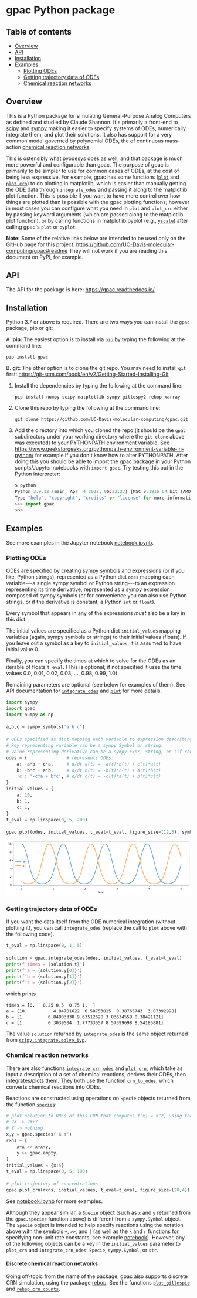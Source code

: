 # gpac Python package



## Table of contents

* [Overview](#overview)
* [API](#api)
* [Installation](#installation)
* [Examples](#examples)
  - [Plotting ODEs](#plotting-odes)
  - [Getting trajectory data of ODEs](#getting-trajectory-data-of-odes)
  - [Chemical reaction networks](#chemical-reaction-networks)


## Overview
This is a Python package for simulating General-Purpose Analog Computers as defined and studied by Claude Shannon. It's primarily a front-end to [scipy](https://scipy.org/) and [sympy](https://www.sympy.org/) making it easier to specify systems of ODEs, numerically integrate them, and plot their solutions. It also has support for a very common model governed by polynomial ODEs, the of continuous mass-action [chemical reaction networks](https://en.wikipedia.org/wiki/Chemical_reaction_network_theory#Overview).

This is ostensibly what [pyodesys](https://github.com/bjodah/pyodesys) does as well, and that package is much more powerful and configurable than gpac. The purpose of gpac is primarily to be simpler to use for common cases of ODEs, at the cost of being less expressive. For example, gpac has some functions ([`plot`](https://gpac.readthedocs.io/en/latest/#ode.plot) and [`plot_crn`](https://gpac.readthedocs.io/en/latest/#crn.plot_crn)) to do plotting in matplotlib, which is easier than manually getting the ODE data through [`integrate_odes`](https://gpac.readthedocs.io/en/latest/#ode.integrate_odes) and passing it along to the matplotlib plot function. This is possible if you want to have more control over how things are plotted than is possible with the gpac plotting functions; however in most cases you can configure what you need in `plot` and `plot_crn` either by passing keyword arguments (which are passed along to the matplotlib plot function), or by calling functions in matplotlib.pyplot (e.g., [`yscale`](https://matplotlib.org/stable/api/_as_gen/matplotlib.pyplot.yscale.html)) after calling gpac's `plot` or `pyplot`.

**Note:** Some of the relative links below are intended to be used only on the GitHub page for this project: https://github.com/UC-Davis-molecular-computing/gpac#readme  They will not work if you are reading this document on PyPI, for example.

## API
The API for the package is here: https://gpac.readthedocs.io/

## Installation
Python 3.7 or above is required. There are two ways you can install the `gpac` package, pip or git:

A. **pip:** The easiest option is to install via `pip` by typing the following at the command line:
   ```
   pip install gpac
   ```

B. **git:** The other option is to clone the git repo. You may need to install `git` first: https://git-scm.com/book/en/v2/Getting-Started-Installing-Git

   1. Install the dependencies by typing the following at the command line:
      ```
      pip install numpy scipy matplotlib sympy gillespy2 rebop xarray
      ```

   2. Clone this repo by typing the following at the command line:
      ```
      git clone https://github.com/UC-Davis-molecular-computing/gpac.git
      ```

   3. Add the directory into which you cloned the repo (it should be the `gpac` subdirectory under your working directory where the `git clone` above was executed) to your PYTHONPATH environment variable. See https://www.geeksforgeeks.org/pythonpath-environment-variable-in-python/ for example if you don't know how to alter PYTHONPATH. After doing this you should be able to import the gpac package in your Python scripts/Jupyter notebooks with `import gpac`. Try testing this out in the Python interpreter:
       ```python
       $ python
       Python 3.9.12 (main, Apr  4 2022, 05:22:27) [MSC v.1916 64 bit (AMD64)] :: Anaconda, Inc. on win32
       Type "help", "copyright", "credits" or "license" for more information.
       >>> import gpac
       >>>
       ```

## Examples
See more examples in the Jupyter notebook [notebook.ipynb](notebook.ipynb).

### Plotting ODEs
ODEs are specified by creating [sympy](https://www.sympy.org/) symbols and expressions (or if you like, Python strings), represented as a Python dict `odes` mapping each variable---a single sympy symbol or Python string---to an expression representing its time derivative, represented as a sympy expression composed of sympy symbols (or for convenience you can also use Python strings, or if the derivative is constant, a Python `int` or `float`).

Every symbol that appears in any of the expressions *must* also be a key in this dict.

The initial values are specified as a Python dict `initial_values` mapping variables (again, sympy symbols or strings) to their initial values (floats). If you leave out a symbol as a key to `initial_values`, it is assumed to have initial value 0.

Finally, you can specify the times at which to solve for the ODEs as an iterable of floats `t_eval`. (This is optional; if not specified it uses the time values 0.0, 0.01, 0.02, 0.03, ..., 0.98, 0.99, 1.0)

Remaining parameters are optional (see below for examples of them). See API documentation for [`integrate_odes`](https://gpac.readthedocs.io/en/latest/#ode.integrate_odes) and [`plot`](https://gpac.readthedocs.io/en/latest/#ode.plot) for more details.

```python
import sympy
import gpac
import numpy as np

a,b,c = sympy.symbols('a b c')

# ODEs specified as dict mapping each variable to expression describing its derivative.
# key representing variable can be a sympy Symbol or string.
# value representing derivative can be a sympy Expr, string, or (if constant) int or float.
odes = {               # represents ODEs:
    a: -a*b + c*a,     # d/dt a(t) = -a(t)*b(t) + c(t)*a(t)
    b: -b*c + a*b,     # d/dt b(t) = -b(t)*c(t) + a(t)*b(t)
    'c': '-c*a + b*c', # d/dt c(t) = -c(t)*a(t) + b(t)*c(t)
}
initial_values = {
    a: 10,
    b: 1,
    c: 1,
}
t_eval = np.linspace(0, 5, 200)

gpac.plot(odes, initial_values, t_eval=t_eval, figure_size=(12,3), symbols_to_plot=[a,c])
```

![](images/rps-a-c.png)

### Getting trajectory data of ODEs
If you want the data itself from the ODE numerical integration (without plotting it), you can call `integrate_odes` (replace the call to `plot` above with the following code).

```python
t_eval = np.linspace(0, 1, 5)

solution = gpac.integrate_odes(odes, initial_values, t_eval=t_eval)
print(f'times = {solution.t}')
print(f'a = {solution.y[0]}')
print(f'b = {solution.y[1]}')
print(f'c = {solution.y[2]}')
```
which prints
```
times = [0.   0.25 0.5  0.75 1.  ]
a = [10.          4.84701622  0.58753815  0.38765743  3.07392998]
b = [1.         6.84903338 9.63512628 3.03634559 0.38421121]
c = [1.         0.3039504  1.77733557 8.57599698 8.54185881]
```
The value `solution` returned by `integrate_odes` is the same object returned from [`scipy.integrate.solve_ivp`](https://docs.scipy.org/doc/scipy/reference/generated/scipy.integrate.solve_ivp.html).


### Chemical reaction networks
There are also functions [`integrate_crn_odes`](https://gpac.readthedocs.io/en/latest/#crn.integrate_crn_odes) and [`plot_crn`](https://gpac.readthedocs.io/en/latest/#crn.plot_crn), which take as input a description of a set of chemical reactions, derives their ODEs, then integrates/plots them. They both use the function [`crn_to_odes`](https://gpac.readthedocs.io/en/latest/#crn.crn_to_odes), which converts chemical reactions into ODEs.

Reactions are constructed using operations on `Specie` objects returned from the function [`species`](https://gpac.readthedocs.io/en/latest/#crn.species):

```python
# plot solution to ODEs of this CRN that computes f(x) = x^2, using the gpac.crn module
# 2X -> 2X+Y
# Y -> nothing
x,y = gpac.species('X Y')
rxns = [
    x+x >> x+x+y,
    y >> gpac.empty,
]
initial_values = {x:5}
t_eval = np.linspace(0, 5, 100)

# plot trajectory of concentrations
gpac.plot_crn(rxns, initial_values, t_eval=t_eval, figure_size=(20,4))
```

See [notebook.ipynb](notebook.ipynb) for more examples.

Although they appear similar, a `Specie` object (such as `x` and `y` returned from the `gpac.species` function above) is different from a `sympy.Symbol` object. The `Specie` object is intended to help specify reactions using the notation above with the symbols `+`, `>>`, and `|` (as well as the `k` and `r` functions for specifying non-unit rate constants, see example [notebook](notebook.ipynb)). However, any of the following objects can be a key in the `initial_values` parameter to `plot_crn` and `integrate_crn_odes`: `Specie`, `sympy.Symbol`, or `str`. 

#### Discrete chemical reaction networks
Going off-topic from the name of the package, gpac also supports discrete CRN simulation, using the package [rebop](https://pypi.org/project/rebop/). See the functions [`plot_gillespie`](https://gpac.readthedocs.io/en/latest/#crn.plot_gillespie) and [`rebop_crn_counts`](https://gpac.readthedocs.io/en/latest/#crn.rebop_crn_counts).